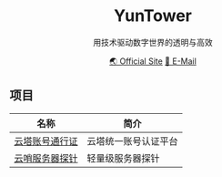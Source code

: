 <div align=center>
    <h1>YunTower</h1>
    <p>用技术驱动数字世界的透明与高效</p>
    <p align=center>
        <a href="//www.yuntower.com" target="_blank">🌏 Official Site</a> 
        <a href="mailto:official@yuntower.com">📧 E-Mail</a>
    </p>
</div>

## 项目


|名称|简介|
|--|--|
|[云塔账号通行证](https://account.yuntower.cn/)|云塔统一账号认证平台|
|[云哨服务器探针](https://github.com/YunTower/CloudSentinel)|轻量级服务器探针|
